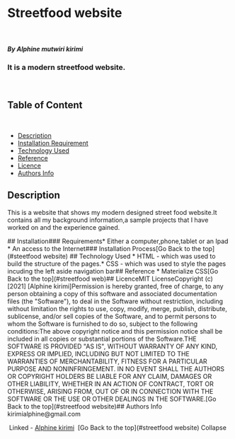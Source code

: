 # Streetfood website
​
##### By Alphine mutwiri kirimi
### It is a modern streetfood website.
​
## Table of Content
​
+ [Description](#description)
+ [Installation Requirement](#Installation)
+ [Technology Used](#technology-used)
+ [Reference](#reference)
+ [Licence](#licence)
+ [Authors Info](#author-Info)
​
## Description
<p>This is  a website that shows my modern designed street food website.It contains all my background information,a sample projects that I have worked on and the experience gained.</p>
​
## Installation
​
### Requirements
​
* Either a computer,phone,tablet or an Ipad
​
* An access to the Internet
​
### Installation Process
​
[Go Back to the top](#steetfood website)
## Technology Used
* HTML - which was used to build the structure of the pages.
​
* CSS - which was used to style the pages incuding the left aside navigation bar
​
## Reference
* Materialize CSS
​
[Go Back to the top](#streetfood web)
​
## Licence
​
MIT License
​
Copyright (c) [2021] [Alphine kirimi]
​
Permission is hereby granted, free of charge, to any person obtaining a copy
of this software and associated documentation files (the "Software"), to deal
in the Software without restriction, including without limitation the rights
to use, copy, modify, merge, publish, distribute, sublicense, and/or sell
copies of the Software, and to permit persons to whom the Software is
furnished to do so, subject to the following conditions:
​
The above copyright notice and this permission notice shall be included in all
copies or substantial portions of the Software.
​
THE SOFTWARE IS PROVIDED "AS IS", WITHOUT WARRANTY OF ANY KIND, EXPRESS OR
IMPLIED, INCLUDING BUT NOT LIMITED TO THE WARRANTIES OF MERCHANTABILITY,
FITNESS FOR A PARTICULAR PURPOSE AND NONINFRINGEMENT. IN NO EVENT SHALL THE
AUTHORS OR COPYRIGHT HOLDERS BE LIABLE FOR ANY CLAIM, DAMAGES OR OTHER
LIABILITY, WHETHER IN AN ACTION OF CONTRACT, TORT OR OTHERWISE, ARISING FROM,
OUT OF OR IN CONNECTION WITH THE SOFTWARE OR THE USE OR OTHER DEALINGS IN THE
SOFTWARE.
​
[Go Back to the top](#streetfood website)
​
## Authors Info
kirimialphine@gmail.com​

​
Linked - [Alphine kirimi](https://www.linkedin.com/in/Alphine-kirimi-664811144/)
​
[Go Back to the top](#streetfood website)
Collapse



